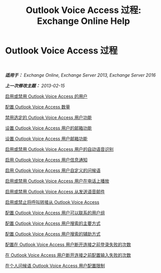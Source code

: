 ﻿---
title: 'Outlook Voice Access 过程: Exchange Online Help'
TOCTitle: Outlook Voice Access 过程
ms:assetid: 1cab0106-1ec2-4257-8911-32a1e73b185d
ms:mtpsurl: https://technet.microsoft.com/zh-cn/library/JJ863109(v=EXCHG.150)
ms:contentKeyID: 50556536
ms.date: 05/23/2018
mtps_version: v=EXCHG.150
ms.translationtype: MT
---

# Outlook Voice Access 过程

 

_**适用于：** Exchange Online, Exchange Server 2013, Exchange Server 2016_

_**上一次修改主题：** 2013-02-15_

[启用或禁用 Outlook Voice Access 的用户](enable-or-disable-outlook-voice-access-for-users-exchange-2013-help.md)

[配置 Outlook Voice Access 数量](configure-an-outlook-voice-access-number-exchange-2013-help.md)

[禁用选定的 Outlook Voice Access 用户功能](disable-selected-features-for-outlook-voice-access-users-exchange-2013-help.md)

[设置 Outlook Voice Access 用户的邮箱功能](set-mailbox-features-for-outlook-voice-access-users-exchange-2013-help.md)

[设置 Outlook Voice Access 用户邮箱功能](set-mailbox-features-for-an-outlook-voice-access-user-exchange-2013-help.md)

[启用或禁用 Outlook Voice Access 用户的自动语音识别](enable-or-disable-automatic-speech-recognition-for-an-outlook-voice-access-user-exchange-2013-help.md)

[启用 Outlook Voice Access 用户信息通知](enable-an-informational-announcement-for-outlook-voice-access-users-exchange-2013-help.md)

[启用 Outlook Voice Access 用户自定义的问候语](enable-a-customized-greeting-for-outlook-voice-access-users-exchange-2013-help.md)

[启用或禁用 Outlook Voice Access 用户在电话上播放](enable-or-disable-play-on-phone-for-outlook-voice-access-users-exchange-2013-help.md)

[启用或禁用 Outlook Voice Access 从发送语音邮件](enable-or-disable-sending-voice-messages-from-outlook-voice-access-exchange-2013-help.md)

[启用或禁止将呼叫转接从 Outlook Voice Access](enable-or-prevent-transferring-calls-from-outlook-voice-access-exchange-2013-help.md)

[配置 Outlook Voice Access 用户可以联系的用户组](configure-the-group-of-users-that-outlook-voice-access-users-can-contact-exchange-2013-help.md)

[配置 Outlook Voice Access 用户搜索的主要方式](configure-the-primary-way-for-outlook-voice-access-users-to-search-exchange-2013-help.md)

[配置 Outlook Voice Access 用户搜索的辅助方式](configure-the-secondary-way-for-outlook-voice-access-users-to-search-exchange-2013-help.md)

[配置在 Outlook Voice Access 用户断开连接之前登录失败的次数](configure-the-number-of-sign-in-failures-before-outlook-voice-access-users-are-disconnected-exchange-2013-help.md)

[在 Outlook Voice Access 用户断开连接之前配置输入失败的次数](configure-the-number-of-input-failures-before-outlook-voice-access-users-are-disconnected-exchange-2013-help.md)

[在个人问候语 Outlook Voice Access 用户配置限制](configure-the-limit-on-personal-greetings-for-outlook-voice-access-users-exchange-2013-help.md)

